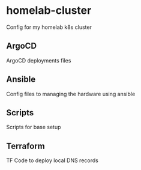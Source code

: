 # homelab-cluster

Config for my homelab k8s cluster

## ArgoCD

ArgoCD deployments files

## Ansible

Config files to managing the hardware using ansible

## Scripts

Scripts for base setup

## Terraform

TF Code to deploy local DNS records
